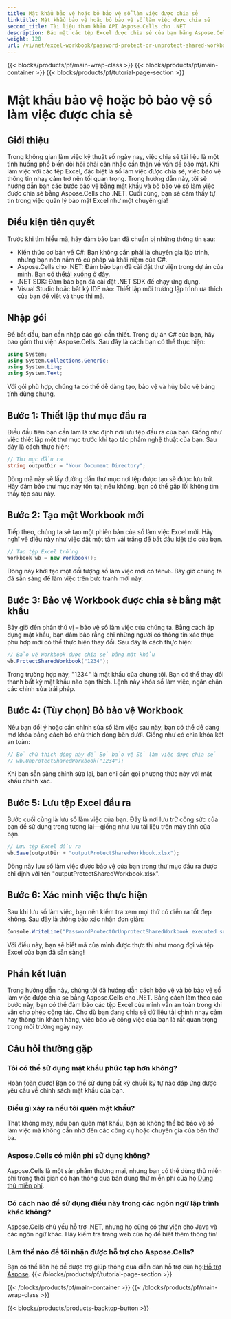 ```yaml
---
title: Mật khẩu bảo vệ hoặc bỏ bảo vệ sổ làm việc được chia sẻ
linktitle: Mật khẩu bảo vệ hoặc bỏ bảo vệ sổ làm việc được chia sẻ
second_title: Tài liệu tham khảo API Aspose.Cells cho .NET
description: Bảo mật các tệp Excel được chia sẻ của bạn bằng Aspose.Cells cho .NET với hướng dẫn dễ dàng của chúng tôi về kỹ thuật bảo vệ bằng mật khẩu và bỏ bảo vệ.
weight: 120
url: /vi/net/excel-workbook/password-protect-or-unprotect-shared-workbook/
---
```


{{< blocks/products/pf/main-wrap-class >}}
{{< blocks/products/pf/main-container >}}
{{< blocks/products/pf/tutorial-page-section >}}

# Mật khẩu bảo vệ hoặc bỏ bảo vệ sổ làm việc được chia sẻ

## Giới thiệu

Trong không gian làm việc kỹ thuật số ngày nay, việc chia sẻ tài liệu là một tình huống phổ biến đòi hỏi phải cân nhắc cẩn thận về vấn đề bảo mật. Khi làm việc với các tệp Excel, đặc biệt là sổ làm việc được chia sẻ, việc bảo vệ thông tin nhạy cảm trở nên tối quan trọng. Trong hướng dẫn này, tôi sẽ hướng dẫn bạn các bước bảo vệ bằng mật khẩu và bỏ bảo vệ sổ làm việc được chia sẻ bằng Aspose.Cells cho .NET. Cuối cùng, bạn sẽ cảm thấy tự tin trong việc quản lý bảo mật Excel như một chuyên gia!

## Điều kiện tiên quyết

Trước khi tìm hiểu mã, hãy đảm bảo bạn đã chuẩn bị những thông tin sau:

- Kiến thức cơ bản về C#: Bạn không cần phải là chuyên gia lập trình, nhưng bạn nên nắm rõ cú pháp và khái niệm của C#.
-  Aspose.Cells cho .NET: Đảm bảo bạn đã cài đặt thư viện trong dự án của mình. Bạn có thể[tải xuống ở đây](https://releases.aspose.com/cells/net/).
- .NET SDK: Đảm bảo bạn đã cài đặt .NET SDK để chạy ứng dụng.
- Visual Studio hoặc bất kỳ IDE nào: Thiết lập môi trường lập trình ưa thích của bạn để viết và thực thi mã.

## Nhập gói

Để bắt đầu, bạn cần nhập các gói cần thiết. Trong dự án C# của bạn, hãy bao gồm thư viện Aspose.Cells. Sau đây là cách bạn có thể thực hiện:

```csharp
using System;
using System.Collections.Generic;
using System.Linq;
using System.Text;
```

Với gói phù hợp, chúng ta có thể dễ dàng tạo, bảo vệ và hủy bảo vệ bảng tính dùng chung. 

## Bước 1: Thiết lập thư mục đầu ra

Điều đầu tiên bạn cần làm là xác định nơi lưu tệp đầu ra của bạn. Giống như việc thiết lập một thư mục trước khi tạo tác phẩm nghệ thuật của bạn. Sau đây là cách thực hiện:

```csharp
// Thư mục đầu ra
string outputDir = "Your Document Directory";
```

Dòng mã này sẽ lấy đường dẫn thư mục nơi tệp được tạo sẽ được lưu trữ. Hãy đảm bảo thư mục này tồn tại; nếu không, bạn có thể gặp lỗi không tìm thấy tệp sau này.

## Bước 2: Tạo một Workbook mới

Tiếp theo, chúng ta sẽ tạo một phiên bản của sổ làm việc Excel mới. Hãy nghĩ về điều này như việc đặt một tấm vải trắng để bắt đầu kiệt tác của bạn.

```csharp
// Tạo tệp Excel trống
Workbook wb = new Workbook();
```

 Dòng này khởi tạo một đối tượng sổ làm việc mới có tên`wb`. Bây giờ chúng ta đã sẵn sàng để làm việc trên bức tranh mới này.

## Bước 3: Bảo vệ Workbook được chia sẻ bằng mật khẩu

Bây giờ đến phần thú vị – bảo vệ sổ làm việc của chúng ta. Bằng cách áp dụng mật khẩu, bạn đảm bảo rằng chỉ những người có thông tin xác thực phù hợp mới có thể thực hiện thay đổi. Sau đây là cách thực hiện:

```csharp
// Bảo vệ Workbook được chia sẻ bằng mật khẩu
wb.ProtectSharedWorkbook("1234");
```

Trong trường hợp này, "1234" là mật khẩu của chúng tôi. Bạn có thể thay đổi thành bất kỳ mật khẩu nào bạn thích. Lệnh này khóa sổ làm việc, ngăn chặn các chỉnh sửa trái phép.

## Bước 4: (Tùy chọn) Bỏ bảo vệ Workbook

Nếu bạn đổi ý hoặc cần chỉnh sửa sổ làm việc sau này, bạn có thể dễ dàng mở khóa bằng cách bỏ chú thích dòng bên dưới. Giống như có chìa khóa két an toàn:

```csharp
// Bỏ chú thích dòng này để Bỏ bảo vệ Sổ làm việc được chia sẻ
// wb.UnprotectSharedWorkbook("1234");
```

Khi bạn sẵn sàng chỉnh sửa lại, bạn chỉ cần gọi phương thức này với mật khẩu chính xác.

## Bước 5: Lưu tệp Excel đầu ra

Bước cuối cùng là lưu sổ làm việc của bạn. Đây là nơi lưu trữ công sức của bạn để sử dụng trong tương lai—giống như lưu tài liệu trên máy tính của bạn.

```csharp
// Lưu tệp Excel đầu ra
wb.Save(outputDir + "outputProtectSharedWorkbook.xlsx");
```

Dòng này lưu sổ làm việc được bảo vệ của bạn trong thư mục đầu ra được chỉ định với tên "outputProtectSharedWorkbook.xlsx". 

## Bước 6: Xác minh việc thực hiện

Sau khi lưu sổ làm việc, bạn nên kiểm tra xem mọi thứ có diễn ra tốt đẹp không. Sau đây là thông báo xác nhận đơn giản:

```csharp
Console.WriteLine("PasswordProtectOrUnprotectSharedWorkbook executed successfully.\r\n");
```

Với điều này, bạn sẽ biết mã của mình được thực thi như mong đợi và tệp Excel của bạn đã sẵn sàng!

## Phần kết luận

Trong hướng dẫn này, chúng tôi đã hướng dẫn cách bảo vệ và bỏ bảo vệ sổ làm việc được chia sẻ bằng Aspose.Cells cho .NET. Bằng cách làm theo các bước này, bạn có thể đảm bảo các tệp Excel của mình vẫn an toàn trong khi vẫn cho phép cộng tác. Cho dù bạn đang chia sẻ dữ liệu tài chính nhạy cảm hay thông tin khách hàng, việc bảo vệ công việc của bạn là rất quan trọng trong môi trường ngày nay.

## Câu hỏi thường gặp

### Tôi có thể sử dụng mật khẩu phức tạp hơn không?
Hoàn toàn được! Bạn có thể sử dụng bất kỳ chuỗi ký tự nào đáp ứng được yêu cầu về chính sách mật khẩu của bạn.

### Điều gì xảy ra nếu tôi quên mật khẩu?
Thật không may, nếu bạn quên mật khẩu, bạn sẽ không thể bỏ bảo vệ sổ làm việc mà không cần nhờ đến các công cụ hoặc chuyên gia của bên thứ ba.

### Aspose.Cells có miễn phí sử dụng không?
 Aspose.Cells là một sản phẩm thương mại, nhưng bạn có thể dùng thử miễn phí trong thời gian có hạn thông qua bản dùng thử miễn phí của họ:[Dùng thử miễn phí](https://releases.aspose.com/).

### Có cách nào để sử dụng điều này trong các ngôn ngữ lập trình khác không?
Aspose.Cells chủ yếu hỗ trợ .NET, nhưng họ cũng có thư viện cho Java và các ngôn ngữ khác. Hãy kiểm tra trang web của họ để biết thêm thông tin!

### Làm thế nào để tôi nhận được hỗ trợ cho Aspose.Cells?
 Bạn có thể liên hệ để được trợ giúp thông qua diễn đàn hỗ trợ của họ:[Hỗ trợ Aspose](https://forum.aspose.com/c/cells/9).
{{< /blocks/products/pf/tutorial-page-section >}}

{{< /blocks/products/pf/main-container >}}
{{< /blocks/products/pf/main-wrap-class >}}

{{< blocks/products/products-backtop-button >}}
